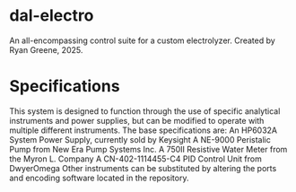 # dal-electro
An all-encompassing control suite for a custom electrolyzer. Created by Ryan Greene, 2025.
# Specifications
This system is designed to function through the use of specific analytical instruments and power supplies, but can be modified to operate with multiple different instruments. The base specifications are:
An HP6032A System Power Supply, currently sold by Keysight
A NE-9000 Peristalic Pump from New Era Pump Systems Inc.
A 750II Resistive Water Meter from the Myron L. Company
A CN-402-1114455-C4 PID Control Unit from DwyerOmega
Other instruments can be substituted by altering the ports and encoding software located in the repository.
